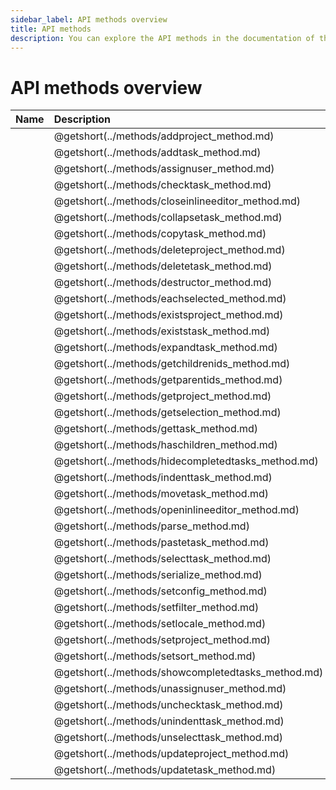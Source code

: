 ```yaml
---
sidebar_label: API methods overview
title: API methods
description: You can explore the API methods in the documentation of the DHTMLX JavaScript To Do List library. Browse developer guides and API reference, try out code examples and live demos, and download a free 30-day evaluation version of DHTMLX To Do List.
---
```


# API methods overview

| Name                                        | Description                                        |
| :------------------------------------------ | :------------------------------------------------- |
| [](../methods/addproject_method.md)         | @getshort(../methods/addproject_method.md)         |
| [](../methods/addtask_method.md)            | @getshort(../methods/addtask_method.md)            |
| [](../methods/assignuser_method.md)         | @getshort(../methods/assignuser_method.md)         |
| [](../methods/checktask_method.md)          | @getshort(../methods/checktask_method.md)          |
| [](../methods/closeinlineeditor_method.md)  | @getshort(../methods/closeinlineeditor_method.md)  |
| [](../methods/collapsetask_method.md)       | @getshort(../methods/collapsetask_method.md)       |
| [](../methods/copytask_method.md)           | @getshort(../methods/copytask_method.md)           |
| [](../methods/deleteproject_method.md)      | @getshort(../methods/deleteproject_method.md)      |
| [](../methods/deletetask_method.md)         | @getshort(../methods/deletetask_method.md)         |
| [](../methods/destructor_method.md)         | @getshort(../methods/destructor_method.md)         |
| [](../methods/eachselected_method.md)       | @getshort(../methods/eachselected_method.md)       |
| [](../methods/existsproject_method.md)      | @getshort(../methods/existsproject_method.md)      |
| [](../methods/existstask_method.md)         | @getshort(../methods/existstask_method.md)         |
| [](../methods/expandtask_method.md)         | @getshort(../methods/expandtask_method.md)         |
| [](../methods/getchildrenids_method.md)     | @getshort(../methods/getchildrenids_method.md)     |
| [](../methods/getparentids_method.md)       | @getshort(../methods/getparentids_method.md)       |
| [](../methods/getproject_method.md)         | @getshort(../methods/getproject_method.md)         |
| [](../methods/getselection_method.md)       | @getshort(../methods/getselection_method.md)       |
| [](../methods/gettask_method.md)            | @getshort(../methods/gettask_method.md)            |
| [](../methods/haschildren_method.md)        | @getshort(../methods/haschildren_method.md)        |
| [](../methods/hidecompletedtasks_method.md) | @getshort(../methods/hidecompletedtasks_method.md) |
| [](../methods/indenttask_method.md)         | @getshort(../methods/indenttask_method.md)         |
| [](../methods/movetask_method.md)           | @getshort(../methods/movetask_method.md)           |
| [](../methods/openinlineeditor_method.md)   | @getshort(../methods/openinlineeditor_method.md)   |
| [](../methods/parse_method.md)              | @getshort(../methods/parse_method.md)              |
| [](../methods/pastetask_method.md)          | @getshort(../methods/pastetask_method.md)          |
| [](../methods/selecttask_method.md)         | @getshort(../methods/selecttask_method.md)         |
| [](../methods/serialize_method.md)          | @getshort(../methods/serialize_method.md)          |
| [](../methods/setconfig_method.md)          | @getshort(../methods/setconfig_method.md)          |
| [](../methods/setfilter_method.md)          | @getshort(../methods/setfilter_method.md)          |
| [](../methods/setlocale_method.md)          | @getshort(../methods/setlocale_method.md)          |
| [](../methods/setproject_method.md)         | @getshort(../methods/setproject_method.md)         |
| [](../methods/setsort_method.md)            | @getshort(../methods/setsort_method.md)            |
| [](../methods/showcompletedtasks_method.md) | @getshort(../methods/showcompletedtasks_method.md) |
| [](../methods/unassignuser_method.md)       | @getshort(../methods/unassignuser_method.md)       |
| [](../methods/unchecktask_method.md)        | @getshort(../methods/unchecktask_method.md)        |
| [](../methods/unindenttask_method.md)       | @getshort(../methods/unindenttask_method.md)       |
| [](../methods/unselecttask_method.md)       | @getshort(../methods/unselecttask_method.md)       |
| [](../methods/updateproject_method.md)      | @getshort(../methods/updateproject_method.md)      |
| [](../methods/updatetask_method.md)         | @getshort(../methods/updatetask_method.md)         |


